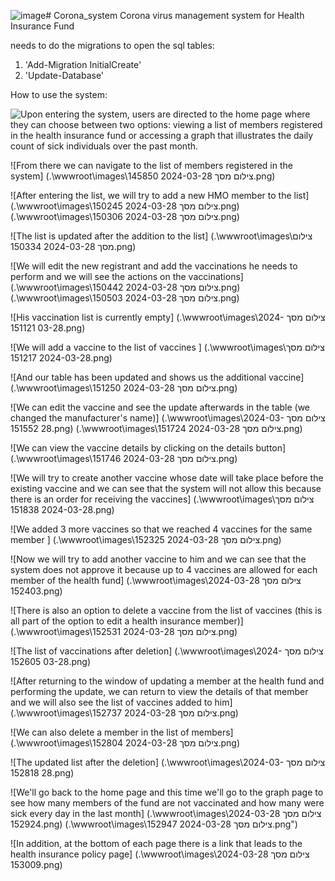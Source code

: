 ![image](https://github.com/Saritik/Corona_system/assets/116844169/e7c1fddd-f309-4728-a048-3872c5532ac9)# Corona_system
Corona virus management system for Health Insurance Fund

needs to do the migrations to open the sql tables:
1. 'Add-Migration InitialCreate'
2. 'Update-Database'

How to use the system:

![Upon entering the system, users are directed to the home page where they can choose between two options: 
viewing a list of members registered in the health insurance fund or 
accessing a graph that illustrates the daily count of sick individuals over the past month.](https://github.com/Saritik/Corona_system/assets/116844169/e7c1fddd-f309-4728-a048-3872c5532ac9)

![From there we can navigate to the list of members registered in the system]
(.\wwwroot\images\צילום מסך 2024-03-28 145850.png)

![After entering the list, we will try to add a new HMO member to the list]
(.\wwwroot\images\צילום מסך 2024-03-28 150245.png)
(.\wwwroot\images\צילום מסך 2024-03-28 150306.png)

![The list is updated after the addition to the list]
(.\wwwroot\images\צילום מסך 2024-03-28 150334.png)

![We will edit the new registrant and add the vaccinations he needs to perform and we will see the actions on the vaccinations]
(.\wwwroot\images\צילום מסך 2024-03-28 150442.png)
(.\wwwroot\images\צילום מסך 2024-03-28 150503.png)

![His vaccination list is currently empty]
(.\wwwroot\images\צילום מסך 2024-03-28 151121.png)

![We will add a vaccine to the list of vaccines ]
(.\wwwroot\images\צילום מסך 2024-03-28 151217.png)

![And our table has been updated and shows us the additional vaccine]
(.\wwwroot\images\צילום מסך 2024-03-28 151250.png)

![We can edit the vaccine and see the update afterwards in the table (we changed the manufacturer's name)]
(.\wwwroot\images\צילום מסך 2024-03-28 151552.png)
(.\wwwroot\images\צילום מסך 2024-03-28 151724.png)

![We can view the vaccine details by clicking on the details button]
(.\wwwroot\images\צילום מסך 2024-03-28 151746.png)

![We will try to create another vaccine whose date will take place before the existing vaccine and we can see that the system will not allow this 
because there is an order for receiving the vaccines]
(.\wwwroot\images\צילום מסך 2024-03-28 151838.png)

![We added 3 more vaccines so that we reached 4 vaccines for the same member ]
(.\wwwroot\images\צילום מסך 2024-03-28 152325.png)

![Now we will try to add another vaccine to him and we can see that the system does not approve it because up to 4 vaccines are allowed for each member of the health fund]
(.\wwwroot\images\צילום מסך 2024-03-28 152403.png)

![There is also an option to delete a vaccine from the list of vaccines (this is all part of the option to edit a health insurance member)]
(.\wwwroot\images\צילום מסך 2024-03-28 152531.png)

![The list of vaccinations after deletion]
(.\wwwroot\images\צילום מסך 2024-03-28 152605.png)

![After returning to the window of updating a member at the health fund and performing the update, 
we can return to view the details of that member and we will also see the list of vaccines added to him]
(.\wwwroot\images\צילום מסך 2024-03-28 152737.png)

![We can also delete a member in the list of members]
(.\wwwroot\images\צילום מסך 2024-03-28 152804.png)

![The updated list after the deletion]
(.\wwwroot\images\צילום מסך 2024-03-28 152818.png)

![We'll go back to the home page and this time we'll go to the graph page to see how many members of the fund 
are not vaccinated and how many were sick every day in the last month]
(.\wwwroot\images\צילום מסך 2024-03-28 152924.png)
(.\wwwroot\images\צילום מסך 2024-03-28 152947.png")

![In addition, at the bottom of each page there is a link that leads to the health insurance policy page]
(.\wwwroot\images\צילום מסך 2024-03-28 153009.png)
